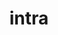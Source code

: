 ---
title: intra
meaning: within, inside
ch: [twentythree]
pos: preposition
di: (takes accusative)
---